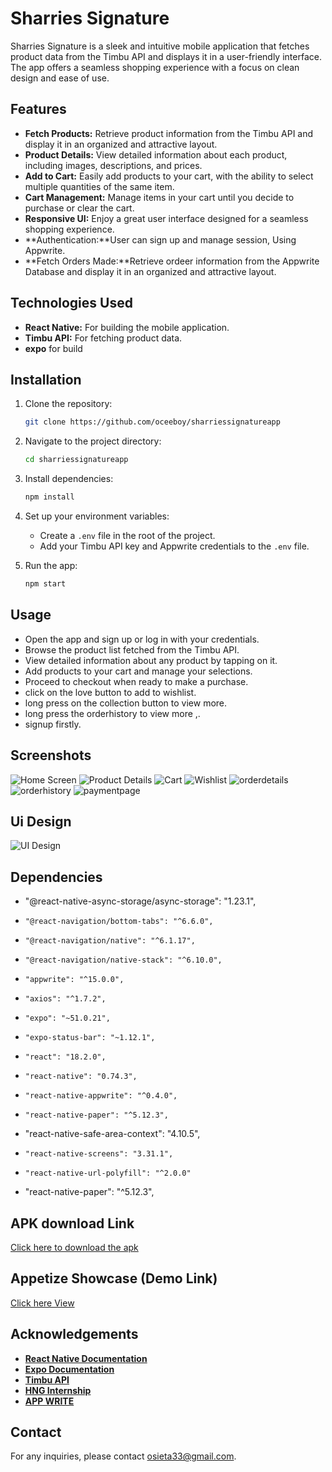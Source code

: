# Sharries Signature

Sharries Signature is a sleek and intuitive mobile application that fetches product data from the Timbu API and displays it in a user-friendly interface. The app offers a seamless shopping experience with a focus on clean design and ease of use.

## Features

- **Fetch Products:** Retrieve product information from the Timbu API and display it in an organized and attractive layout.
- **Product Details:** View detailed information about each product, including images, descriptions, and prices.
- **Add to Cart:** Easily add products to your cart, with the ability to select multiple quantities of the same item.
- **Cart Management:** Manage items in your cart until you decide to purchase or clear the cart.
- **Responsive UI:** Enjoy a great user interface designed for a seamless shopping experience.
- **Authentication:**User can sign up and manage session, Using Appwrite.
- **Fetch Orders Made:**Retrieve ordeer information from the Appwrite Database and display it in an organized and attractive layout.

## Technologies Used

- **React Native:** For building the mobile application.
- **Timbu API:** For fetching product data.
- **expo** for build

## Installation

1. Clone the repository:
   ```sh
   git clone https://github.com/oceeboy/sharriessignatureapp
   ```
2. Navigate to the project directory:
   ```sh
   cd sharriessignatureapp
   ```
3. Install dependencies:
   ```sh
   npm install
   ```
4. Set up your environment variables:

   - Create a `.env` file in the root of the project.
   - Add your Timbu API key and Appwrite credentials to the `.env` file.

5. Run the app:
   ```sh
   npm start
   ```

## Usage

- Open the app and sign up or log in with your credentials.
- Browse the product list fetched from the Timbu API.
- View detailed information about any product by tapping on it.
- Add products to your cart and manage your selections.
- Proceed to checkout when ready to make a purchase.
- click on the love button to add to wishlist.
- long press on the collection button to view more.
- long press the orderhistory to view more ,.
- signup firstly.

## Screenshots

![Home Screen](screenshots/home.PNG)
![Product Details](screenshots/productdetail.PNG)
![Cart](screenshots/cartpage.PNG)
![Wishlist](screenshots/wishlist.PNG)
![orderdetails](screenshots/orderdetails.PNG)
![orderhistory](screenshots/orderhistory.PNG)
![paymentpage](screenshots/paymentpage.PNG)

## Ui Design

![UI Design](screenshots/figmadesign.png)

## Dependencies

- "@react-native-async-storage/async-storage": "1.23.1",
-     "@react-navigation/bottom-tabs": "^6.6.0",
-     "@react-navigation/native": "^6.1.17",
-     "@react-navigation/native-stack": "^6.10.0",
-     "appwrite": "^15.0.0",
-     "axios": "^1.7.2",
-     "expo": "~51.0.21",
-     "expo-status-bar": "~1.12.1",
-     "react": "18.2.0",
-     "react-native": "0.74.3",
-     "react-native-appwrite": "^0.4.0",
-     "react-native-paper": "^5.12.3",
- "react-native-safe-area-context": "4.10.5",
-     "react-native-screens": "3.31.1",
-     "react-native-url-polyfill": "^2.0.0"
- "react-native-paper": "^5.12.3",

## APK download Link

[Click here to download the apk ](https://expo.dev/artifacts/eas/8SqSp44ksV7s6cwhMzDE8x.apk)

## Appetize Showcase (Demo Link)

[Click here View](https://appetize.io/app/b_m67wjimkwoyuoisatn3cisnlim)

## Acknowledgements

- [**React Native Documentation**](https://reactnative.dev/)
- [**Expo Documentation**](https://docs.expo.dev/)
- [**Timbu API**](https://docs.timbu.cloud/)
- [**HNG Internship**](https://hng.tech/)
- [**APP WRITE**](https://appwrite.io/docs)

## Contact

For any inquiries, please contact [osieta33@gmail.com](mailto:osieta33@gmail.com).
